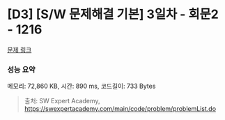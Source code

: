 # [D3] [S/W 문제해결 기본] 3일차 - 회문2 - 1216 

[문제 링크](https://swexpertacademy.com/main/code/problem/problemDetail.do?contestProbId=AV14Rq5aABUCFAYi) 

### 성능 요약

메모리: 72,860 KB, 시간: 890 ms, 코드길이: 733 Bytes



> 출처: SW Expert Academy, https://swexpertacademy.com/main/code/problem/problemList.do